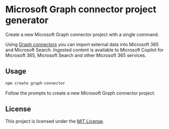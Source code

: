 # Microsoft Graph connector project generator

Create a new Microsoft Graph connector project with a single command.

Using [Graph connectors](https://learn.microsoft.com/graph/connecting-external-content-connectors-overview) you can import external data into Microsoft 365 and Microsoft Search. Ingested content is available to Microsoft Copilot for Microsoft 365, Microsoft Search and other Microsoft 365 services.

## Usage

```bash
npm create graph-connector
```

Follow the prompts to create a new Microsoft Graph connector project.

## License

This project is licensed under the [MIT License](LICENSE).
